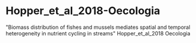 # Hopper_et_al_2018-Oecologia
"Biomass distribution of fishes and mussels mediates spatial and temporal heterogeneity in nutrient cycling in streams" Hopper_et_al_2018 Oecologia
